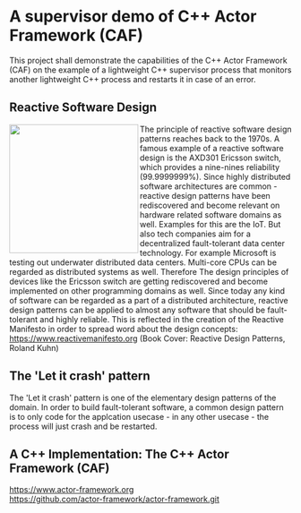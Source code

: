 # A supervisor demo of C++ Actor Framework (CAF)

This project shall demonstrate the capabilities of the C++ Actor Framework (CAF)
on the example of a lightweight C++ supervisor process that monitors another lightweight 
C++ process and restarts it in case of an error.

## Reactive Software Design

<img align='left' src="https://github.com/weberdaniel/supervisor-demo/blob/main/doc/images/reactive_design.jpg" width="230">

The principle of reactive software design patterns reaches back to the 1970s. A famous example of a reactive software design is the AXD301 Ericsson switch, which provides a nine-nines reliability (99.9999999%). Since highly distributed software architectures are common - reactive design patterns have been rediscovered and become relevant on hardware related software domains as well. Examples for this are the IoT. But also tech companies aim for a decentralized fault-tolerant data center technology. For example Microsoft is testing out underwater distributed data centers. Multi-core CPUs can be regarded as distributed systems as well. Therefore The design principles of devices like the Ericsson switch are getting rediscovered and become implemented on other programming domains as well. Since today any kind of software can be regarded as a part of a distributed architecture, reactive design patterns can be applied to almost any software that should be fault-tolerant and highly reliable. This is reflected in the creation of the Reactive Manifesto in order to spread word about the design concepts: https://www.reactivemanifesto.org
(Book Cover: Reactive Design Patterns, Roland Kuhn)

## The 'Let it crash' pattern

The 'Let it crash' pattern is one of the elementary design patterns of the domain. In order to build fault-tolerant software, a common design pattern is to  only code for the applcation usecase - in any other usecase - the process will just crash and be restarted.  

## A C++ Implementation: The C++ Actor Framework (CAF)

https://www.actor-framework.org <br>
https://github.com/actor-framework/actor-framework.git
